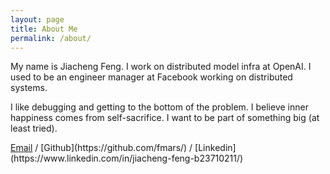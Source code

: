 ```yaml
---
layout: page
title: About Me
permalink: /about/
---
```

My name is Jiacheng Feng. I work on distributed model infra at OpenAI. I used to be an engineer manager at Facebook working on distributed systems.

I like debugging and getting to the bottom of the problem. I believe inner happiness comes from self-sacrifice. I want to be part of something big (at least tried).

<style>
  .hover-email {
    position: relative;
    cursor: pointer;
  }

  .hover-email::after {
    content: 'fmarsf@gmail.com';
    position: absolute;
    left: 0;
    top: 100%;
    background: #333;
    color: #fff;
    padding: 5px;
    border-radius: 3px;
    opacity: 0;
    visibility: hidden;
    transform: translateY(5px);
    transition: all 0.2s ease-in-out;
    white-space: nowrap;
  }

  .hover-email:hover::after {
    opacity: 1;
    visibility: visible;
    transform: translateY(0);
  }
</style>

<span class="hover-email">
    <a href="mailto:fmarsf@gmail.com">Email</a>
</span> /
[Github](https://github.com/fmars/) /
[Linkedin](https://www.linkedin.com/in/jiacheng-feng-b23710211/)